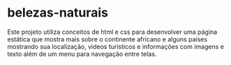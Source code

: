 # belezas-naturais
Este projeto utiliza conceitos de html e css para desenvolver uma página estática que mostra mais sobre o continente africano e alguns países mostrando sua localização, videos turísticos e informações com imagens e texto além de um menu para navegação entre telas.
